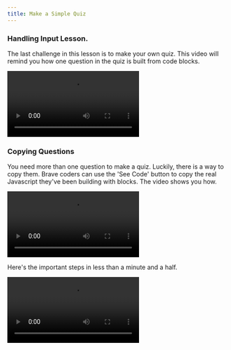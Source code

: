 ```yaml
---
title: Make a Simple Quiz
---
```

### Handling Input Lesson.

The last challenge in this lesson is to make your own quiz. This video will remind you how one question in the quiz is built from code blocks.

<video controls>
  <source src="http://res.cloudinary.com/rosedene/video/upload/v1456953942/y4quizcode1_eeidjc.mp4" type="video/mp4"/>
  Your browser can't show the video.
</video>

### Copying Questions

You need more than one question to make a quiz. Luckily, there is a way to copy them. Brave coders can use the 'See Code' button to copy the real Javascript they've been building with blocks. The video shows you how.

<video controls>
  <source src="http://res.cloudinary.com/rosedene/video/upload/v1456953956/y4quizcode2_x3fk5a.mp4" type="video/mp4"/>
  Your browser can't show the video.
</video>

Here's the important steps in less than a minute and a half.

<video controls>
  <source src="http://res.cloudinary.com/rosedene/video/upload/v1456956649/y4quizcode2-1_p4crr9.mov" type="video/mp4"/>
  Your browser can't show the video.
</video>